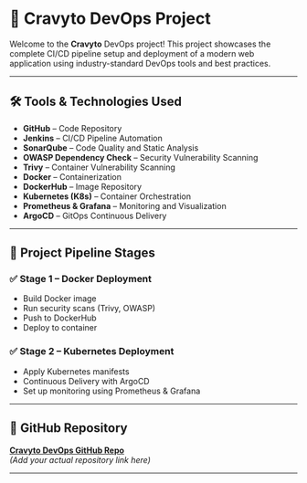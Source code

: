 # 🚀 Cravyto DevOps Project

Welcome to the **Cravyto** DevOps project! This project showcases the complete CI/CD pipeline setup and deployment of a modern web application using industry-standard DevOps tools and best practices.

---

## 🛠️ Tools & Technologies Used

- **GitHub** – Code Repository  
- **Jenkins** – CI/CD Pipeline Automation  
- **SonarQube** – Code Quality and Static Analysis  
- **OWASP Dependency Check** – Security Vulnerability Scanning  
- **Trivy** – Container Vulnerability Scanning  
- **Docker** – Containerization  
- **DockerHub** – Image Repository  
- **Kubernetes (K8s)** – Container Orchestration  
- **Prometheus & Grafana** – Monitoring and Visualization  
- **ArgoCD** – GitOps Continuous Delivery  

---

## 🚧 Project Pipeline Stages

### ✅ Stage 1 – Docker Deployment
- Build Docker image
- Run security scans (Trivy, OWASP)
- Push to DockerHub
- Deploy to container

### ✅ Stage 2 – Kubernetes Deployment
- Apply Kubernetes manifests
- Continuous Delivery with ArgoCD
- Set up monitoring using Prometheus & Grafana

---

## 📂 GitHub Repository
**[Cravyto DevOps GitHub Repo](#)**  
*(Add your actual repository link here)*

---


